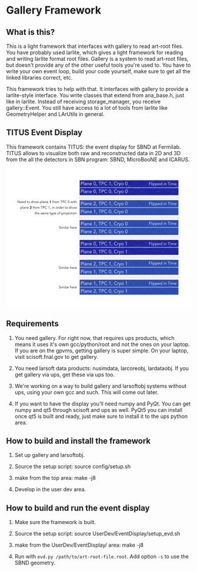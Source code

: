 # Gallery Framework


## What is this?

This is a light framework that interfaces with gallery to read art-root files.  You have probably used larlite, which gives a light framework for reading and writing larlite format root files.  Gallery is a system to read art-root files, but doesn't provide any of the other useful tools you're used to.  You have to write your own event loop, build your code yourself, make sure to get all the linked libraries correct, etc.

This framework tries to help with that.  It interfaces with gallery to provide a larlite-style interface.  You write classes that extend from ana_base.h, just like in larlite.  Instead of receiving storage_manager, you receive gallery::Event.  You still have access to a lot of tools from larlite like GeometryHelper and LArUtils in general.


## TITUS Event Display

This framework contains TITUS: the event display for SBND at Fermilab. TITUS allows to visualize both raw and reconstructed data in 2D and 3D from the all the detectors in SBN program: SBND, MicroBooNE and ICARUS.

![Example of event displat for ICARUS](docs/evd.jpeg)


## Requirements


1) You need gallery.  For right now, that requires ups products, which means it uses it's own gcc/python/root and not the ones on your laptop.  If you are on the gpvms, getting gallery is super simple.  On your laptop, visit scisoft.fnal.gov to get gallery.

2) You need larsoft data products: nusimdata, larcoreobj, lardataobj.  If you get gallery via ups, get these via ups too.

3) We're working on a way to build gallery and larsoftobj systems without ups, using your own gcc and such.  This will come out later.

4) If you want to have the display you'll need numpy and PyQt.  You can get numpy and qt5 through scisoft and ups as well.  PyQt5 you can install once qt5 is built and ready, just make sure to install it to the ups python area.



## How to build and install the framework


1) Set up gallery and larsoftobj.

2) Source the setup script: source config/setup.sh

3) make from the top area: make -j8

4) Develop in the user dev area.


## How to build and run the event display


1) Make sure the framework is built.

2) Source the setup script: source UserDev/EventDisplay/setup_evd.sh

3) make from the UserDev/EventDisplay/ area: make -j8

4) Run with `evd.py /path/to/art-root-file.root`. Add option `-s` to use the SBND geometry.
